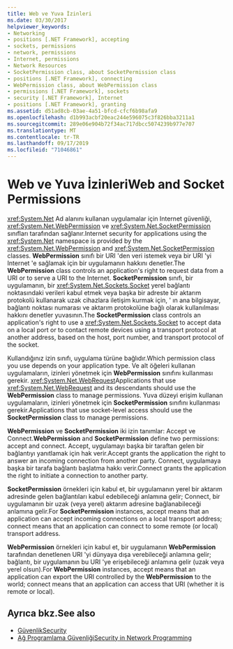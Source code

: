 ```yaml
---
title: Web ve Yuva İzinleri
ms.date: 03/30/2017
helpviewer_keywords:
- Networking
- positions [.NET Framework], accepting
- sockets, permissions
- network, permissions
- Internet, permissions
- Network Resources
- SocketPermission class, about SocketPermission class
- positions [.NET Framework], connecting
- WebPermission class, about WebPermission class
- permissions [.NET Framework], sockets
- security [.NET Framework], Internet
- positions [.NET Framework], granting
ms.assetid: d51ad8cb-03ae-4a51-bfcd-cfcf6b98afa9
ms.openlocfilehash: d1b993acbf20eac244e596075c3f826bba3211a1
ms.sourcegitcommit: 289e06e904b72f34ac717dbcc5074239b977e707
ms.translationtype: MT
ms.contentlocale: tr-TR
ms.lasthandoff: 09/17/2019
ms.locfileid: "71046861"
---
```

# <a name="web-and-socket-permissions"></a><span data-ttu-id="48573-102">Web ve Yuva İzinleri</span><span class="sxs-lookup"><span data-stu-id="48573-102">Web and Socket Permissions</span></span>
<span data-ttu-id="48573-103"><xref:System.Net> Ad alanını kullanan uygulamalar için Internet güvenliği, <xref:System.Net.WebPermission> ve <xref:System.Net.SocketPermission> sınıfları tarafından sağlanır.</span><span class="sxs-lookup"><span data-stu-id="48573-103">Internet security for applications using the <xref:System.Net> namespace is provided by the <xref:System.Net.WebPermission> and <xref:System.Net.SocketPermission> classes.</span></span> <span data-ttu-id="48573-104">**WebPermission** sınıfı bir URI 'den veri istemek veya bir URI 'yi Internet 'e sağlamak için bir uygulamanın hakkını denetler.</span><span class="sxs-lookup"><span data-stu-id="48573-104">The **WebPermission** class controls an application's right to request data from a URI or to serve a URI to the Internet.</span></span> <span data-ttu-id="48573-105">**SocketPermission** sınıfı, bir uygulamanın, bir <xref:System.Net.Sockets.Socket> yerel bağlantı noktasındaki verileri kabul etmek veya başka bir adreste bir aktarım protokolü kullanarak uzak cihazlara iletişim kurmak için, ' ın ana bilgisayar, bağlantı noktası numarası ve aktarım protokolüne bağlı olarak kullanılması hakkını denetler yuvasının.</span><span class="sxs-lookup"><span data-stu-id="48573-105">The **SocketPermission** class controls an application's right to use a <xref:System.Net.Sockets.Socket> to accept data on a local port or to contact remote devices using a transport protocol at another address, based on the host, port number, and transport protocol of the socket.</span></span>  
  
 <span data-ttu-id="48573-106">Kullandığınız izin sınıfı, uygulama türüne bağlıdır.</span><span class="sxs-lookup"><span data-stu-id="48573-106">Which permission class you use depends on your application type.</span></span> <span data-ttu-id="48573-107">Ve alt öğeleri kullanan uygulamaların, izinleri yönetmek için **WebPermission** sınıfını kullanması gerekir. <xref:System.Net.WebRequest></span><span class="sxs-lookup"><span data-stu-id="48573-107">Applications that use <xref:System.Net.WebRequest> and its descendants should use the **WebPermission** class to manage permissions.</span></span> <span data-ttu-id="48573-108">Yuva düzeyi erişim kullanan uygulamaların, izinleri yönetmek için **SocketPermission** sınıfını kullanması gerekir.</span><span class="sxs-lookup"><span data-stu-id="48573-108">Applications that use socket-level access should use the **SocketPermission** class to manage permissions.</span></span>  
  
 <span data-ttu-id="48573-109">**WebPermission** ve **SocketPermission** iki izin tanımlar: Accept ve Connect.</span><span class="sxs-lookup"><span data-stu-id="48573-109">**WebPermission** and **SocketPermission** define two permissions: accept and connect.</span></span> <span data-ttu-id="48573-110">Accept, uygulamayı başka bir taraftan gelen bir bağlantıyı yanıtlamak için hak verir.</span><span class="sxs-lookup"><span data-stu-id="48573-110">Accept grants the application the right to answer an incoming connection from another party.</span></span> <span data-ttu-id="48573-111">Connect, uygulamaya başka bir tarafa bağlantı başlatma hakkı verir.</span><span class="sxs-lookup"><span data-stu-id="48573-111">Connect grants the application the right to initiate a connection to another party.</span></span>  
  
 <span data-ttu-id="48573-112">**SocketPermission** örnekleri için kabul et, bir uygulamanın yerel bir aktarım adresinde gelen bağlantıları kabul edebileceği anlamına gelir; Connect, bir uygulamanın bir uzak (veya yerel) aktarım adresine bağlanabileceği anlamına gelir.</span><span class="sxs-lookup"><span data-stu-id="48573-112">For **SocketPermission** instances, accept means that an application can accept incoming connections on a local transport address; connect means that an application can connect to some remote (or local) transport address.</span></span>  
  
 <span data-ttu-id="48573-113">**WebPermission** örnekleri için kabul et, bir uygulamanın **WebPermission** tarafından denetlenen URI 'yi dünyaya dışa verebileceği anlamına gelir; bağlantı, bir uygulamanın bu URI 'ye erişebileceği anlamına gelir (uzak veya yerel olsun).</span><span class="sxs-lookup"><span data-stu-id="48573-113">For **WebPermission** instances, accept means that an application can export the URI controlled by the **WebPermission** to the world; connect means that an application can access that URI (whether it is remote or local).</span></span>  
  
## <a name="see-also"></a><span data-ttu-id="48573-114">Ayrıca bkz.</span><span class="sxs-lookup"><span data-stu-id="48573-114">See also</span></span>

- [<span data-ttu-id="48573-115">Güvenlik</span><span class="sxs-lookup"><span data-stu-id="48573-115">Security</span></span>](../../standard/security/index.md)
- [<span data-ttu-id="48573-116">Ağ Programlama Güvenliği</span><span class="sxs-lookup"><span data-stu-id="48573-116">Security in Network Programming</span></span>](security-in-network-programming.md)
